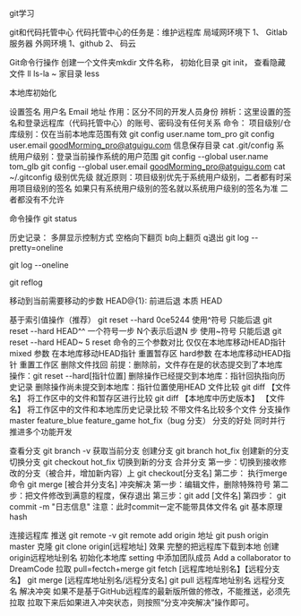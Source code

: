   git学习

git和代码托管中心
代码托管中心的任务是：维护远程库
局域网环境下
  1、 Gitlab 服务器
外网环境
  1、github
  2、 码云


Git命令行操作
创建一个文件夹mkdir  文件名称，
初始化目录 git init，
查看隐藏文件 ll ls-la
~ 家目录
less

本地库初始化

设置签名
用户名
Email 地址
作用：区分不同的开发人员身份
辨析：这里设置的签名和登录远程库（代码托管中心）的账号、密码没有任何关系
命令：
项目级别/仓库级别：仅在当前本地库范围有效
git config user.name tom_pro
git config user.email goodMorming_pro@atguigu.com
信息保存目录
cat .git/config
系统用户级别：登录当前操作系统的用户范围
git config --global user.name tom_glb
git config --global user.email goodMorming_pro@atguigu.com
cat ~/.gitconfig
级别优先级
就近原则：项目级别优先于系统用户级别，二者都有时采用项目级别的签名
如果只有系统用户级别的签名就以系统用户级别的签名为准
二者都没有不允许

命令操作
git status

历史记录：
多屏显示控制方式
空格向下翻页
b向上翻页
q退出
git log --pretty=oneline

git log --oneline

git reflog

移动到当前需要移动的步数 HEAD@{1}:
前进后退
本质
HEAD

基于索引值操作（推荐）
git reset --hard 0ce5244
使用^符号 只能后退
git reset --hard HEAD^^ 一个符号一步 N个表示后退N 步
使用~符号 只能后退
      git reset --hard HEAD~ 5
reset 命令的三个参数对比
仅仅在本地库移动HEAD指针
mixed 参数
在本地库移动HEAD指针
重置暂存区
hard参数
     在本地库移动HEAD指针
     重置工作区
删除文件找回
前提：删除前，文件存在是的状态提交到了本地库
操作：git reset --hard[指针位置]
删除操作已经提交到本地库：指针回执指向历史记录
删除操作尚未提交到本地库：指针位置使用HEAD
文件比较
git diff  【文件名】
将工作区中的文件和暂存区进行比较
git diff  【本地库中历史版本】  【文件名】
将工作区中的文件和本地库历史记录比较
不带文件名比较多个文件
分支操作
master
feature_blue
feature_game
hot_fix（bug 分支）
分支的好处
同时并行推进多个功能开发

查看分支
  	git branch -v 获取当前分支
创建分支
git branch hot_fix  创建新的分支
切换分支
git checkout hot_fix 切换到新的分支
合并分支
第一步：切换到接收修改的分支（被合并，增加新内容）上
git checkout[分支名]
第二步：
执行merge命令
git merge [被合并分支名]
冲突解决
第一步：编辑文件，删除特殊符号
第二步：把文件修改到满意的程度，保存退出
第三步：git add [文件名]
第四步： git commit -m "日志信息"
注意：此时commit一定不能带具体文件名
git 基本原理
hash

连接远程库
推送
git remote -v
git remote add origin 地址
git push origin master
克隆
git clone origin[远程地址]
效果
完整的把远程库下载到本地
创建origin远程地址别名
初始化本地库
setting 中添加团队成员
Add a collaborator to DreamCode
拉取
pull=fectch+merge
git fetch [远程库地址别名】【远程分支名】
git merge [远程库地址别名/远程分支名]
git  pull 远程库地址别名 远程分支名
解决冲突
如果不是基于GitHub远程库的最新版所做的修改，不能推送，必须先拉取
拉取下来后如果进入冲突状态，则按照“分支冲突解决”操作即可。





































